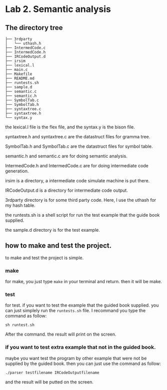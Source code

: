 # Lab 2. Semantic analysis

## The directory tree

```
├── 3rdparty
│   └── uthash.h
├── IntermedCode.c
├── IntermedCode.h
├── IRCodeOutput.d
├── irsim
├── lexical.l
├── main.c
├── Makefile
├── README.md
├── runtests.sh
├── sample.d
├── semantic.c
├── semantic.h
├── SymbolTab.c
├── SymbolTab.h
├── syntaxtree.c
├── syntaxtree.h
└── syntax.y
```

the lexical.l file is the flex file, and the syntax.y is the bison file.

syntaxtree.h and syntaxtree.c are the datastruct files for gramma tree.

SymbolTab.h and SymbolTab.c are the datastruct files for symbol table.

semantic.h and semantic.c are for doing semantic analysis.

IntermedCode.h and IntermedCode.c are for doing intermediate code generation.

irsim is a directory, a intermediate code simulate machine is put there.

IRCodeOutput.d is a directory for intermediate code output.

3rdparty directory is for some third party code. Here, I use the uthash for my hash table.

the runtests.sh is a shell script for run the test example that the guide book supplied.

the sample.d directory is for the test example.

## how to make and test the project.

to make and test the project is simple.

### make

for make, you just type `make` in your terminal and return. then it will be make.

### test

for test. if you want to test the example that the guided book supplied. you can just simplely run the `runtests.sh` file. I recommand you type the command as follow:

```
sh runtest.sh
```

After the command. the result will print on the screen.

### if you want to test extra example that not in the guided book.

maybe you want test the program by other example that were not be supplied by the guided book. then you can just use the command as follow:

```
./parser testfilename IRCodeOutputfilename
```

and the result will be putted on the screen.